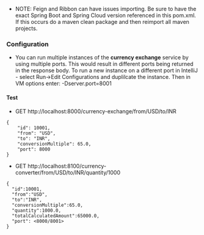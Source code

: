 * NOTE: Feign and Ribbon can have issues importing.  Be sure to have the exact Spring Boot and Spring Cloud version referenced in this pom.xml.  If this occurs do a maven clean package and then reimport all maven projects.

### Configuration

* You can run multiple instances of the **currency exchange** service by using multiple ports. This would result in different ports being returned in the response body. To run a new instance on a different port in IntelliJ - select Run->Edit Configurations and duplilcate the instance. Then in VM options enter: -Dserver.port=8001

#### Test
* GET http://localhost:8000/currency-exchange/from/USD/to/INR
```
{
    "id": 10001,
    "from": "USD",
    "to": "INR",
    "conversionMultiple": 65.0,
    "port": 8000
}
```

* GET http://localhost:8100/currency-converter/from/USD/to/INR/quantity/1000

```
{
  "id":10001,
  "from":"USD",
  "to":"INR",
  "conversionMultiple":65.0,
  "quantity":1000.0,
  "totalCalculatedAmount":65000.0,
  "port": <8000/8001>
}
```
